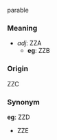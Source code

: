 parable
### Meaning
+ _adj_: ZZA
    + __eg__: ZZB

### Origin

ZZC

### Synonym

__eg__: ZZD

+ ZZE



